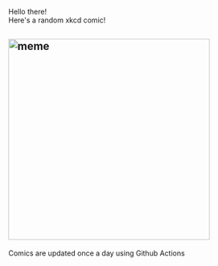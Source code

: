 Hello there! <br>Here's a random xkcd comic!<br>
## <img src="https://imgs.xkcd.com/comics/making_things_difficult.png" alt="meme" width="400"/><br>
Comics are updated once a day using Github Actions